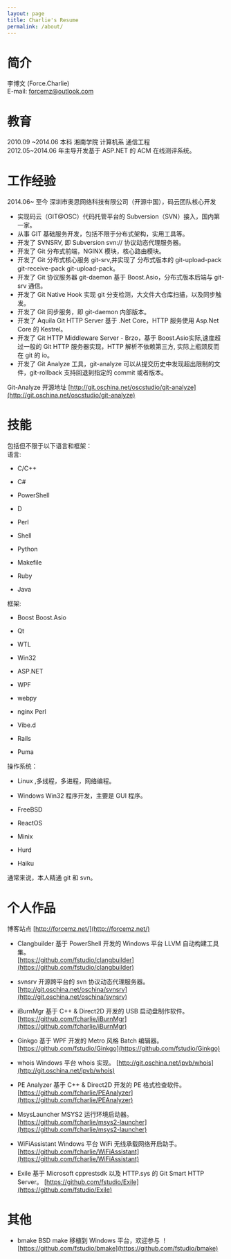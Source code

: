 ```yaml
---
layout: page
title: Charlie's Resume
permalink: /about/
---
```



# 简介

李博文 (Force.Charlie)  
E-mail: forcemz@outlook.com  


# 教育

2010.09 ~2014.06 本科 湘南学院 计算机系 通信工程  
2012.05~2014.06 年主导开发基于 ASP.NET 的 ACM 在线测评系统。

# 工作经验

2014.06~ 至今 深圳市奥思网络科技有限公司（开源中国），码云团队核心开发

- 实现码云（GIT@OSC）代码托管平台的 Subversion（SVN）接入，国内第一家。
- 从事 GIT 基础服务开发，包括不限于分布式架构，实用工具等。
- 开发了 SVNSRV, 即 Subversion svn:// 协议动态代理服务器。
- 开发了 Git 分布式前端，NGINX 模块，核心路由模块。
- 开发了 Git 分布式核心服务 git-srv,并实现了 分布式版本的 git-upload-pack git-receive-pack git-upload-pack。
- 开发了 Git 协议服务器 git-daemon 基于 Boost.Asio，分布式版本后端与 git-srv 通信。
- 开发了 Git Native Hook 实现 git 分支检测，大文件大仓库扫描，以及同步触发。
- 开发了 Git 同步服务，即 git-daemon 内部版本。
- 开发了 Aquila Git HTTP Server 基于 .Net Core，HTTP 服务使用 Asp.Net Core 的 Kestrel。
- 开发了 Git HTTP Middleware Server - Brzo，基于 Boost.Asio实际,速度超过一般的 Git HTTP 服务器实现，HTTP 解析不依赖第三方, 实际上瓶颈反而在 git 的 io。
- 开发了 Git Analyze 工具，git-analyze 可以从提交历史中发现超出限制的文件，git-rollback 支持回退到指定的 commit 或者版本。

Git-Analyze 开源地址 [http://git.oschina.net/oscstudio/git-analyze](http://git.oschina.net/oscstudio/git-analyze)

# 技能

包括但不限于以下语言和框架：  
语言:

- C/C++

- C#

- PowerShell

- D

- Perl

- Shell

- Python

- Makefile

- Ruby

- Java


框架:

- Boost Boost.Asio

- Qt  

- WTL

- Win32  

- ASP.NET

- WPF

- webpy

- nginx Perl

- Vibe.d

- Rails  

- Puma  

 操作系统：

- Linux ,多线程，多进程，网络编程。

- Windows Win32 程序开发，主要是 GUI 程序。  

- FreeBSD

- ReactOS

- Minix  

- Hurd  

- Haiku  


通常来说，本人精通 git 和 svn。  


# 个人作品

博客站点 [http://forcemz.net/](http://forcemz.net/)

- Clangbuilder 基于 PowerShell 开发的 Windows 平台 LLVM 自动构建工具集。  
   [https://github.com/fstudio/clangbuilder](https://github.com/fstudio/clangbuilder)

- svnsrv 开源跨平台的 svn 协议动态代理服务器。  
   [http://git.oschina.net/oschina/svnsrv](http://git.oschina.net/oschina/svnsrv)

- iBurnMgr 基于 C++ & Direct2D 开发的 USB 启动盘制作软件。  
   [https://github.com/fcharlie/iBurnMgr](https://github.com/fcharlie/iBurnMgr)

- Ginkgo 基于 WPF 开发的 Metro 风格 Batch 编辑器。  
   [https://github.com/fstudio/Ginkgo](https://github.com/fstudio/Ginkgo)

- whois Windows 平台 whois 实现。
   [http://git.oschina.net/ipvb/whois](http://git.oschina.net/ipvb/whois)

- PE Analyzer 基于 C++ & Direct2D 开发的 PE 格式检查软件。  
   [https://github.com/fcharlie/PEAnalyzer](https://github.com/fcharlie/PEAnalyzer)

- MsysLauncher MSYS2 运行环境启动器。  
   [https://github.com/fcharlie/msys2-launcher](https://github.com/fcharlie/msys2-launcher)

- WiFiAssistant Windows 平台 WiFi 无线承载网络开启助手。  
   [https://github.com/fcharlie/WiFiAssistant](https://github.com/fcharlie/WiFiAssistant)

- Exile 基于 Microsoft cpprestsdk 以及 HTTP.sys 的 Git Smart HTTP Server。
   [https://github.com/fstudio/Exile](https://github.com/fstudio/Exile)

# 其他

- bmake BSD make 移植到 Windows 平台，欢迎参与 ！ [https://github.com/fstudio/bmake](https://github.com/fstudio/bmake)   
